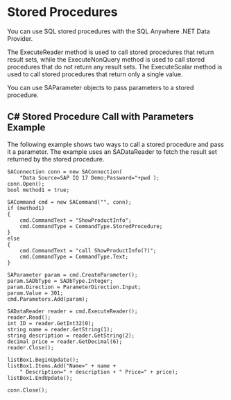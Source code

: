 <!-- loio3be15fc06c5f1014ab73baea7947987d -->

# Stored Procedures

You can use SQL stored procedures with the SQL Anywhere .NET Data Provider.



The ExecuteReader method is used to call stored procedures that return result sets, while the ExecuteNonQuery method is used to call stored procedures that do not return any result sets. The ExecuteScalar method is used to call stored procedures that return only a single value.

You can use SAParameter objects to pass parameters to a stored procedure.



## C\# Stored Procedure Call with Parameters Example

The following example shows two ways to call a stored procedure and pass it a parameter. The example uses an SADataReader to fetch the result set returned by the stored procedure.

```
SAConnection conn = new SAConnection( 
    "Data Source=SAP IQ 17 Demo;Password="+pwd );
conn.Open();
bool method1 = true;

SACommand cmd = new SACommand("", conn);
if (method1)
{
    cmd.CommandText = "ShowProductInfo";
    cmd.CommandType = CommandType.StoredProcedure;
}
else
{
    cmd.CommandText = "call ShowProductInfo(?)";
    cmd.CommandType = CommandType.Text;
}

SAParameter param = cmd.CreateParameter();
param.SADbType = SADbType.Integer;
param.Direction = ParameterDirection.Input;
param.Value = 301;
cmd.Parameters.Add(param);

SADataReader reader = cmd.ExecuteReader();
reader.Read();
int ID = reader.GetInt32(0);
string name = reader.GetString(1);
string description = reader.GetString(2);
decimal price = reader.GetDecimal(6);
reader.Close();

listBox1.BeginUpdate();
listBox1.Items.Add("Name=" + name +
    " Description=" + description + " Price=" + price);
listBox1.EndUpdate();

conn.Close();
```

